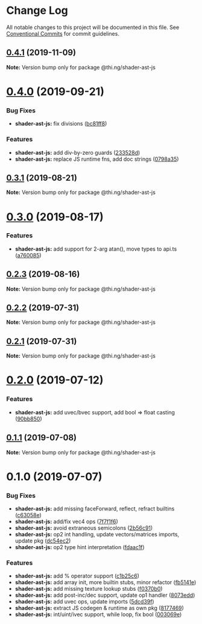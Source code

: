# Change Log

All notable changes to this project will be documented in this file.
See [Conventional Commits](https://conventionalcommits.org) for commit guidelines.

## [0.4.1](https://github.com/thi-ng/umbrella/compare/@thi.ng/shader-ast-js@0.4.0...@thi.ng/shader-ast-js@0.4.1) (2019-11-09)

**Note:** Version bump only for package @thi.ng/shader-ast-js





# [0.4.0](https://github.com/thi-ng/umbrella/compare/@thi.ng/shader-ast-js@0.3.1...@thi.ng/shader-ast-js@0.4.0) (2019-09-21)


### Bug Fixes

* **shader-ast-js:** fix divisions ([bc81ff8](https://github.com/thi-ng/umbrella/commit/bc81ff8))


### Features

* **shader-ast-js:** add div-by-zero guards ([233528d](https://github.com/thi-ng/umbrella/commit/233528d))
* **shader-ast-js:** replace JS runtime fns, add doc strings ([0798a35](https://github.com/thi-ng/umbrella/commit/0798a35))





## [0.3.1](https://github.com/thi-ng/umbrella/compare/@thi.ng/shader-ast-js@0.3.0...@thi.ng/shader-ast-js@0.3.1) (2019-08-21)

**Note:** Version bump only for package @thi.ng/shader-ast-js





# [0.3.0](https://github.com/thi-ng/umbrella/compare/@thi.ng/shader-ast-js@0.2.3...@thi.ng/shader-ast-js@0.3.0) (2019-08-17)


### Features

* **shader-ast-js:** add support for 2-arg atan(), move types to api.ts ([a760085](https://github.com/thi-ng/umbrella/commit/a760085))





## [0.2.3](https://github.com/thi-ng/umbrella/compare/@thi.ng/shader-ast-js@0.2.2...@thi.ng/shader-ast-js@0.2.3) (2019-08-16)

**Note:** Version bump only for package @thi.ng/shader-ast-js





## [0.2.2](https://github.com/thi-ng/umbrella/compare/@thi.ng/shader-ast-js@0.2.1...@thi.ng/shader-ast-js@0.2.2) (2019-07-31)

**Note:** Version bump only for package @thi.ng/shader-ast-js





## [0.2.1](https://github.com/thi-ng/umbrella/compare/@thi.ng/shader-ast-js@0.2.0...@thi.ng/shader-ast-js@0.2.1) (2019-07-31)

**Note:** Version bump only for package @thi.ng/shader-ast-js





# [0.2.0](https://github.com/thi-ng/umbrella/compare/@thi.ng/shader-ast-js@0.1.1...@thi.ng/shader-ast-js@0.2.0) (2019-07-12)


### Features

* **shader-ast-js:** add uvec/bvec support, add bool => float casting ([90bb850](https://github.com/thi-ng/umbrella/commit/90bb850))





## [0.1.1](https://github.com/thi-ng/umbrella/compare/@thi.ng/shader-ast-js@0.1.0...@thi.ng/shader-ast-js@0.1.1) (2019-07-08)

**Note:** Version bump only for package @thi.ng/shader-ast-js





# 0.1.0 (2019-07-07)


### Bug Fixes

* **shader-ast-js:** add missing faceForward, reflect, refract builtins ([c63058e](https://github.com/thi-ng/umbrella/commit/c63058e))
* **shader-ast-js:** add/fix vec4 ops ([7f7f1f6](https://github.com/thi-ng/umbrella/commit/7f7f1f6))
* **shader-ast-js:** avoid extraneous semicolons ([2b56c91](https://github.com/thi-ng/umbrella/commit/2b56c91))
* **shader-ast-js:** op2 int handling, update vectors/matrices imports, update pkg ([dc54ec2](https://github.com/thi-ng/umbrella/commit/dc54ec2))
* **shader-ast-js:** op2 type hint interpretation ([fdaac1f](https://github.com/thi-ng/umbrella/commit/fdaac1f))


### Features

* **shader-ast-js:** add % operator support ([c1b25c6](https://github.com/thi-ng/umbrella/commit/c1b25c6))
* **shader-ast-js:** add array init, more builtin stubs, minor refactor ([fb5141e](https://github.com/thi-ng/umbrella/commit/fb5141e))
* **shader-ast-js:** add missing texture lookup stubs ([f0370b0](https://github.com/thi-ng/umbrella/commit/f0370b0))
* **shader-ast-js:** add post-inc/dec support, update op1 handler ([8073edd](https://github.com/thi-ng/umbrella/commit/8073edd))
* **shader-ast-js:** add uvec ops, update imports ([5dcd39f](https://github.com/thi-ng/umbrella/commit/5dcd39f))
* **shader-ast-js:** extract JS codegen & runtime as own pkg ([8177469](https://github.com/thi-ng/umbrella/commit/8177469))
* **shader-ast-js:** int/uint/ivec support, while loop, fix bool ([003069e](https://github.com/thi-ng/umbrella/commit/003069e))
